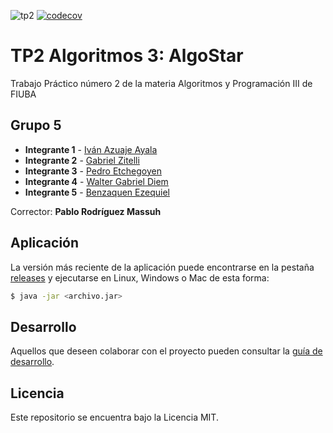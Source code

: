 ![tp2](https://github.com/gabrielzitelli/Algo3_TP2_AlgoStar/actions/workflows/build.yml/badge.svg) [![codecov](https://codecov.io/gh/gabrielzitelli/Algo3_TP2_AlgoStar/branch/master/graph/badge.svg)](https://codecov.io/gh/gabrielzitelli/Algo3_TP2_AlgoStar)

# TP2 Algoritmos 3: AlgoStar

Trabajo Práctico número 2 de la materia Algoritmos y Programación III de FIUBA

## Grupo 5

* **Integrante 1** - [Iván Azuaje Ayala](https://github.com/iazuaje)
* **Integrante 2** - [Gabriel Zitelli](https://github.com/gabrielzitelli)
* **Integrante 3** - [Pedro Etchegoyen](https://github.com/PedroEtche)
* **Integrante 4** - [Walter Gabriel Diem](https://github.com/walgab)
* **Integrante 5** - [Benzaquen Ezequiel](https://github.com/ezebenza2000)

Corrector: **Pablo Rodríguez Massuh**

## Aplicación

La versión más reciente de la aplicación puede encontrarse en la pestaña [releases](https://github.com/gabrielzitelli/Algo3_TP2_AlgoStar/releases/latest) y ejecutarse en Linux, Windows o Mac de esta forma:

```bash
$ java -jar <archivo.jar>
```

## Desarrollo

Aquellos que deseen colaborar con el proyecto pueden consultar la [guía de desarrollo](./docs/Desarrollo.md).

## Licencia

Este repositorio se encuentra bajo la Licencia MIT.
